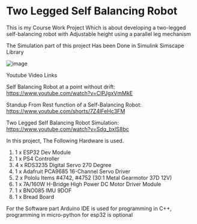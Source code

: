 # Two Legged Self Balancing Robot

This is my Course Work Project Which is about developing a two-legged self-balancing robot with Adjustable height using a parallel leg mechanism

The Simulation part of this project Has been Done in Simulink Simscape Library

![image](Images/Solid_assembly_image.png)

Youtube Video Links 

Self Balancing Robot at a point without drift: https://www.youtube.com/watch?v=CIPJgxVmMkE

Standup From Rest function of a Self-Balancing Robot:   https://www.youtube.com/shorts/7Z4IFeHc3FM

Two Legged Self Balancing Robot Simulation:    https://www.youtube.com/watch?v=Sdq_bxlS8bc



In this project, The Following Hardware is used.

1. 1 x ESP32 Dev Module  
2. 1 x PS4 Controller
3. 4 x RDS3235 Digital Servo 270 Degree
4. 1 x Adafruit PCA9685 16-Channel Servo Driver
5. 2 x Pololu Items #4742, #4752 (30:1 Metal Gearmotor 37D 12V)
6. 1 x 7A/160W H-Bridge High Power DC Motor Driver Module
7. 1 x BNO085 IMU 9DOF
8. 1 x Bread Board

For the Software part Arduino IDE is used for programming in C++, programming in micro-python for esp32 is optional
